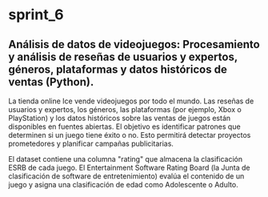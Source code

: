 # sprint_6

## Análisis de datos de videojuegos: Procesamiento y análisis de reseñas de usuarios y expertos, géneros, plataformas y datos históricos de ventas (Python).

La tienda online Ice vende videojuegos por todo el mundo. Las reseñas de usuarios y expertos, los géneros, las plataformas (por ejemplo, Xbox o PlayStation) y los datos históricos sobre las ventas de juegos están disponibles en fuentes abiertas. El objetivo es identificar patrones que determinen si un juego tiene éxito o no. Esto permitirá detectar proyectos prometedores y planificar campañas publicitarias.

El dataset contiene una columna "rating" que almacena la clasificación ESRB de cada juego. El Entertainment Software Rating Board (la Junta de clasificación de software de entretenimiento) evalúa el contenido de un juego y asigna una clasificación de edad como Adolescente o Adulto.